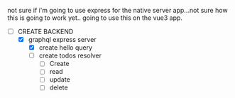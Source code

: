 not sure if i'm going to use express for the native server app...not sure how this is going to work yet..
going to use this on the vue3 app.

- [ ] CREATE BACKEND
  * [x] graphql express server
    - [x] create hello query
    - [ ] create todos resolver
      - [ ] Create
      - [ ] read
      - [ ] update
      - [ ] delete
